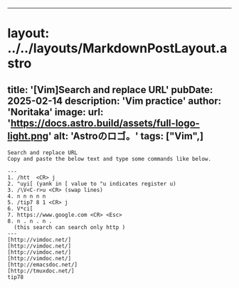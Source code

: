 

---
# layout: ../../layouts/MarkdownPostLayout.astro
title: '[Vim]Search and replace URL'
pubDate: 2025-02-14
description: 'Vim practice'
author: 'Noritaka'
image:
    url: 'https://docs.astro.build/assets/full-logo-light.png'
    alt: 'Astroのロゴ。'
tags: ["Vim",]
---


```
Search and replace URL
Copy and paste the below text and type some commands like below.

---
1. /htt  <CR> j 
2. "uyi[ (yank in [ value to "u indicates register u)
3. /\V<C-r>u <CR> (swap lines)
4. n n n n n 
5. /tip7 8 1 <CR> j
6. V*ci[
7. https://www.google.com <CR> <Esc>
8. n . n . n .
  (this search can search only http )
---
[http://vimdoc.net/]
[http://vimdoc.net/]
[http://vimdoc.net/]
[http://vimdoc.net/]
[http://emacsdoc.net/]
[http://tmuxdoc.net/]
tip78
```
